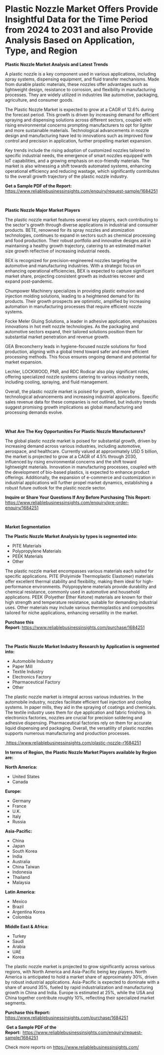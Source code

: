 <p><h1>Plastic Nozzle Market Offers Provide Insightful Data for the Time Period from 2024 to 2031 and also Provide Analysis Based on Application, Type, and Region</h1></p><p><strong>Plastic Nozzle Market Analysis and Latest Trends</strong></p>
<p><p>A plastic nozzle is a key component used in various applications, including spray systems, dispensing equipment, and fluid transfer mechanisms. Made from durable plastic materials, these nozzles offer advantages such as lightweight design, resistance to corrosion, and flexibility in manufacturing processes. They are widely utilized in industries like automotive, packaging, agriculture, and consumer goods.</p><p>The Plastic Nozzle Market is expected to grow at a CAGR of 12.6% during the forecast period. This growth is driven by increasing demand for efficient spraying and dispensing solutions across different sectors, coupled with rising environmental concerns prompting manufacturers to opt for lighter and more sustainable materials. Technological advancements in nozzle design and manufacturing have led to innovations such as improved flow control and precision in application, further propelling market expansion. </p><p>Key trends include the rising adoption of customized nozzles tailored to specific industrial needs, the emergence of smart nozzles equipped with IoT capabilities, and a growing emphasis on eco-friendly materials. The market is also witnessing a shift towards automated systems, enhancing operational efficiency and reducing wastage, which significantly contributes to the overall growth trajectory of the plastic nozzle industry.</p></p>
<p><strong>Get a Sample PDF of the Report:&nbsp;</strong> <a href="https://www.reliablebusinessinsights.com/enquiry/request-sample/1684251?utm_campaign=101&utm_medium=2&utm_source=Github&utm_content=ia&utm_term=30122024&utm_id=plastic-nozzle">https://www.reliablebusinessinsights.com/enquiry/request-sample/1684251</a></p>
<p>&nbsp;</p>
<p><strong>Plastic Nozzle Major Market Players</strong></p>
<p><p>The plastic nozzle market features several key players, each contributing to the sector's growth through diverse applications in industrial and consumer products. BETE, renowned for its spray nozzles and atomization technologies, continues to expand in sectors such as chemical processing and food production. Their robust portfolio and innovative designs aid in maintaining a healthy growth trajectory, catering to an estimated market size growth reflective of increasing industrial needs.</p><p>BEX is recognized for precision-engineered nozzles targeting the automotive and manufacturing industries. With a strategic focus on enhancing operational efficiencies, BEX is expected to capture significant market share, projecting consistent growth as industries recover and expand post-pandemic.</p><p>Chumpower Machinery specializes in providing plastic extrusion and injection molding solutions, leading to a heightened demand for its products. Their growth prospects are optimistic, amplified by increasing automation in manufacturing processes that require efficient nozzle systems.</p><p>Focke Meler Gluing Solutions, a leader in adhesive application, emphasizes innovations in hot melt nozzle technologies. As the packaging and automotive sectors expand, their tailored solutions position them for substantial market penetration and revenue growth.</p><p>GEA Breconcherry leads in hygiene-focused nozzle solutions for food production, aligning with a global trend toward safer and more efficient processing methods. This focus ensures ongoing demand and potential for market expansion.</p><p>Lechler, LOCKWOOD, PNR, and RDC Rodicar also play significant roles, offering specialized nozzle systems catering to various industry needs, including cooling, spraying, and fluid management.</p><p>Overall, the plastic nozzle market is poised for growth, driven by technological advancements and increasing industrial applications. Specific sales revenue data for these companies is not outlined, but industry trends suggest promising growth implications as global manufacturing and processing demands evolve.</p></p>
<p>&nbsp;</p>
<p><strong>What Are The Key Opportunities For Plastic Nozzle Manufacturers?</strong></p>
<p><p>The global plastic nozzle market is poised for substantial growth, driven by increasing demand across various industries, including automotive, aerospace, and healthcare. Currently valued at approximately USD 5 billion, the market is projected to grow at a CAGR of 4.5% through 2030, influenced by rising environmental concerns and the shift toward lightweight materials. Innovation in manufacturing processes, coupled with the development of bio-based plastics, is expected to enhance product offerings. Additionally, the expansion of e-commerce and customization in industrial applications will further propel market dynamics, establishing a robust future outlook for the plastic nozzle sector.</p></p>
<p><strong>Inquire or Share Your Questions If Any Before Purchasing This Report:</strong> <a href="https://www.reliablebusinessinsights.com/enquiry/pre-order-enquiry/1684251?utm_campaign=101&utm_medium=2&utm_source=Github&utm_content=ia&utm_term=30122024&utm_id=plastic-nozzle">https://www.reliablebusinessinsights.com/enquiry/pre-order-enquiry/1684251</a></p>
<p>&nbsp;</p>
<p><strong>Market Segmentation</strong></p>
<p><strong>The Plastic Nozzle Market Analysis by types is segmented into:</strong></p>
<p><ul><li>PITE Materials</li><li>Polypropylene Materials</li><li>PEEK Materials</li><li>Other</li></ul></p>
<p><p>The plastic nozzle market encompasses various materials each suited for specific applications. PITE (Polyimide Thermoplastic Elastomer) materials offer excellent thermal stability and flexibility, making them ideal for high-performance environments. Polypropylene materials provide durability and chemical resistance, commonly used in automotive and household applications. PEEK (Polyether Ether Ketone) materials are known for their high strength and temperature resistance, suitable for demanding industrial uses. Other materials may include various thermoplastics and composites tailored for niche applications, enhancing versatility in the market.</p></p>
<p><strong>Purchase this Report:&nbsp;</strong><a href="https://www.reliablebusinessinsights.com/purchase/1684251?utm_campaign=101&utm_medium=2&utm_source=Github&utm_content=ia&utm_term=30122024&utm_id=plastic-nozzle">https://www.reliablebusinessinsights.com/purchase/1684251</a></p>
<p>&nbsp;</p>
<p><strong>The Plastic Nozzle Market Industry Research by Application is segmented into:</strong></p>
<p><ul><li>Automobile Industry</li><li>Paper Mill</li><li>Textile Industry</li><li>Electronics Factory</li><li>Pharmaceutical Factory</li><li>Other</li></ul></p>
<p><p>The plastic nozzle market is integral across various industries. In the automobile industry, nozzles facilitate efficient fuel injection and cooling systems. In paper mills, they aid in the spraying of coatings and chemicals. The textile industry uses them for dye application and fabric finishing. In electronics factories, nozzles are crucial for precision soldering and adhesive dispensing. Pharmaceutical factories rely on them for accurate liquid dispensing and packaging. Overall, the versatility of plastic nozzles supports numerous manufacturing and production processes.</p></p>
<p><a href="https://www.reliablebusinessinsights.com/plastic-nozzle-r1684251?utm_campaign=101&utm_medium=2&utm_source=Github&utm_content=ia&utm_term=30122024&utm_id=plastic-nozzle">&nbsp;https://www.reliablebusinessinsights.com/plastic-nozzle-r1684251</a></p>
<p><strong>In terms of Region, the Plastic Nozzle Market Players available by Region are:</strong></p>
<p>
    <p> <strong> North America: </strong>
        <ul>
            <li>United States</li>
            <li>Canada</li>
        </ul>
        </p> 
    <p> <strong> Europe: </strong>
        <ul>
            <li>Germany</li>
            <li>France</li>
            <li>U.K.</li>
            <li>Italy</li>
            <li>Russia</li>
        </ul>
        </p> 
    <p> <strong> Asia-Pacific: </strong>
        <ul>
            <li>China</li>
            <li>Japan</li>
            <li>South Korea</li>
            <li>India</li>
            <li>Australia</li>
            <li>China Taiwan</li>
            <li>Indonesia</li>
            <li>Thailand</li>
            <li>Malaysia</li>
        </ul>
        </p> 
    <p> <strong> Latin America: </strong>
        <ul>
            <li>Mexico</li>
            <li>Brazil</li>
            <li>Argentina Korea</li>
            <li>Colombia</li>
        </ul>
        </p> 
    <p> <strong> Middle East & Africa: </strong>
        <ul>
            <li>Turkey</li>
            <li>Saudi</li>
            <li>Arabia</li>
            <li>UAE</li>
            <li>Korea</li>
        </ul>
    </p>
    </p>
<p><p>The plastic nozzle market is projected to grow significantly across various regions, with North America and Asia-Pacific being key players. North America is anticipated to hold a market share of approximately 30%, driven by robust industrial applications. Asia-Pacific is expected to dominate with a share of around 35%, fueled by rapid industrialization and manufacturing growth in China and India. Europe is estimated at 25%, while the USA and China together contribute roughly 10%, reflecting their specialized market segments.</p></p>
<p><strong>Purchase this Report: </strong><a href="https://www.reliablebusinessinsights.com/purchase/1684251?utm_campaign=101&utm_medium=2&utm_source=Github&utm_content=ia&utm_term=30122024&utm_id=plastic-nozzle">https://www.reliablebusinessinsights.com/purchase/1684251</a></p>
<p>&nbsp;<strong>Get a Sample PDF of the Report:&nbsp;&nbsp;</strong><a href="https://www.reliablebusinessinsights.com/enquiry/request-sample/1684251?utm_campaign=101&utm_medium=2&utm_source=Github&utm_content=ia&utm_term=30122024&utm_id=plastic-nozzle">https://www.reliablebusinessinsights.com/enquiry/request-sample/1684251</a></p>
<p><strong></strong></p>
<p>Check more reports on <a href="https://www.reliablebusinessinsights.com/?utm_campaign=101&utm_medium=2&utm_source=Github&utm_content=ia&utm_term=30122024&utm_id=plastic-nozzle">https://www.reliablebusinessinsights.com/</a></p>